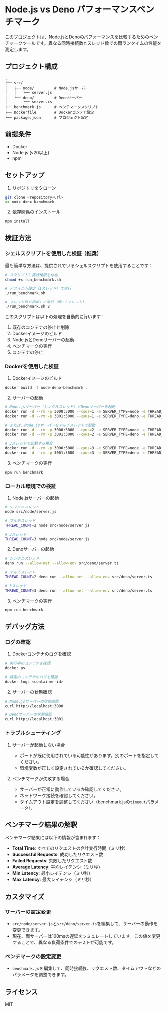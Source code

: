 # Node.js vs Deno パフォーマンスベンチマーク

このプロジェクトは、Node.jsとDenoのパフォーマンスを比較するためのベンチマークツールです。異なる同時接続数とスレッド数での両ランタイムの性能を測定します。

## プロジェクト構成

```
.
├── src/
│   ├── node/         # Node.jsサーバー
│   │   └── server.js
│   └── deno/         # Denoサーバー
│       └── server.ts
├── benchmark.js      # ベンチマークスクリプト
├── Dockerfile        # Dockerコンテナ設定
└── package.json      # プロジェクト設定
```

## 前提条件

- Docker
- Node.js (v20以上)
- npm

## セットアップ

1. リポジトリをクローン
```bash
git clone <repository-url>
cd node-deno-benchmark
```

2. 依存関係のインストール
```bash
npm install
```

## 検証方法

### シェルスクリプトを使用した検証（推奨）

最も簡単な方法は、提供されているシェルスクリプトを使用することです：

```bash
# スクリプトに実行権限を付与
chmod +x run_benchmark.sh

# デフォルト設定（1スレッド）で実行
./run_benchmark.sh

# スレッド数を指定して実行（例：2スレッド）
./run_benchmark.sh 2
```

このスクリプトは以下の処理を自動的に行います：
1. 既存のコンテナの停止と削除
2. Dockerイメージのビルド
3. Node.jsとDenoサーバーの起動
4. ベンチマークの実行
5. コンテナの停止

### Dockerを使用した検証

1. Dockerイメージのビルド
```bash
docker build -t node-deno-benchmark .
```

2. サーバーの起動
```bash
# Node.jsサーバー（シングルスレッド）とDenoサーバーを起動
docker run -d --rm -p 3000:3000 --cpus=1 -e SERVER_TYPE=node -e THREAD_COUNT=1 node-deno-benchmark
docker run -d --rm -p 3001:3000 --cpus=1 -e SERVER_TYPE=deno -e THREAD_COUNT=1 node-deno-benchmark

# または、Node.jsサーバーをマルチスレッドで起動
docker run -d --rm -p 3000:3000 --cpus=2 -e SERVER_TYPE=node -e THREAD_COUNT=2 node-deno-benchmark
docker run -d --rm -p 3001:3000 --cpus=2 -e SERVER_TYPE=deno -e THREAD_COUNT=2 node-deno-benchmark

# 3スレッドで起動する場合
docker run -d --rm -p 3000:3000 --cpus=3 -e SERVER_TYPE=node -e THREAD_COUNT=3 node-deno-benchmark
docker run -d --rm -p 3001:3000 --cpus=3 -e SERVER_TYPE=deno -e THREAD_COUNT=3 node-deno-benchmark
```

3. ベンチマークの実行
```bash
npm run benchmark
```

### ローカル環境での検証

1. Node.jsサーバーの起動
```bash
# シングルスレッド
node src/node/server.js

# マルチスレッド
THREAD_COUNT=2 node src/node/server.js

# 3スレッド
THREAD_COUNT=3 node src/node/server.js
```

2. Denoサーバーの起動
```bash
# シングルスレッド
deno run --allow-net --allow-env src/deno/server.ts

# マルチスレッド
THREAD_COUNT=2 deno run --allow-net --allow-env src/deno/server.ts

# 3スレッド
THREAD_COUNT=3 deno run --allow-net --allow-env src/deno/server.ts
```

3. ベンチマークの実行
```bash
npm run benchmark
```

## デバッグ方法

### ログの確認

1. Dockerコンテナのログを確認
```bash
# 実行中のコンテナを確認
docker ps

# 特定のコンテナのログを確認
docker logs <container-id>
```

2. サーバーの状態確認
```bash
# Node.jsサーバーの状態確認
curl http://localhost:3000

# Denoサーバーの状態確認
curl http://localhost:3001
```

### トラブルシューティング

1. サーバーが起動しない場合
   - ポートが既に使用されている可能性があります。別のポートを指定してください。
   - 環境変数が正しく設定されているか確認してください。

2. ベンチマークが失敗する場合
   - サーバーが正常に動作しているか確認してください。
   - ネットワーク接続を確認してください。
   - タイムアウト設定を調整してください（benchmark.jsの`timeout`パラメータ）。

## ベンチマーク結果の解釈

ベンチマーク結果には以下の情報が含まれます：

- **Total Time**: すべてのリクエストの合計実行時間（ミリ秒）
- **Successful Requests**: 成功したリクエスト数
- **Failed Requests**: 失敗したリクエスト数
- **Average Latency**: 平均レイテンシ（ミリ秒）
- **Min Latency**: 最小レイテンシ（ミリ秒）
- **Max Latency**: 最大レイテンシ（ミリ秒）

## カスタマイズ

### サーバーの設定変更

- `src/node/server.js`と`src/deno/server.ts`を編集して、サーバーの動作を変更できます。
- 現在、両サーバーは100msの遅延をシミュレートしています。この値を変更することで、異なる負荷条件でのテストが可能です。

### ベンチマークの設定変更

- `benchmark.js`を編集して、同時接続数、リクエスト数、タイムアウトなどのパラメータを調整できます。

## ライセンス

MIT 